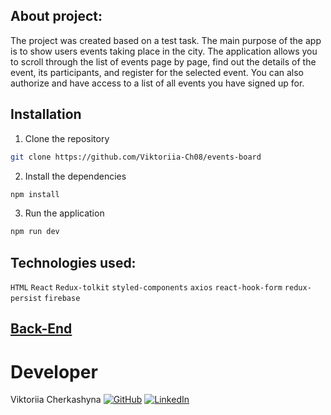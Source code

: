 ## About project:

The project was created based on a test task. The main purpose of the app is to
show users events taking place in the city. The application allows you to scroll
through the list of events page by page, find out the details of the event, its
participants, and register for the selected event. You can also authorize and
have access to a list of all events you have signed up for.

## Installation

1. Clone the repository

```bash
git clone https://github.com/Viktoriia-Ch08/events-board
```

2. Install the dependencies

```bash
npm install
```

3. Run the application

```bash
npm run dev

```

## Technologies used:

`HTML` `React` `Redux-tolkit` `styled-components` `axios` `react-hook-form`
`redux-persist` `firebase`

## **[Back-End](https://github.com/Viktoriia-Ch08/events-board-backend)**

# Developer

Viktoriia Cherkashyna
[![GitHub](https://www.vectorlogo.zone/logos/github/github-icon.svg)](https://github.com/Viktoriia-Ch08)
[![LinkedIn](https://www.vectorlogo.zone/logos/linkedin/linkedin-icon.svg)](https://www.linkedin.com/in/viktoriia-cherkashyna/)

```

```
